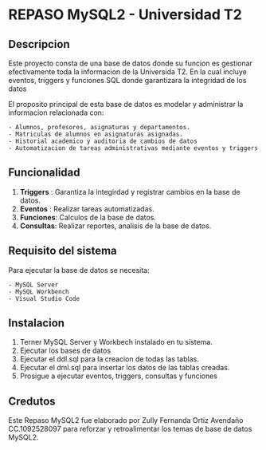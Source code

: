 # REPASO MySQL2 - Universidad T2

## Descripcion

Este proyecto consta de una base de datos donde su funcion es gestionar efectivamente toda la informacion de la Universida T2.
En la cual incluye eventos, triggers y funciones SQL donde garantizara la integridad de los datos 

El proposito principal de esta base de datos es modelar y administrar la informacion relacionada con:

    - Alumnos, profesores, asignaturas y departamentos.
    - Matriculas de alumnos en asignaturas asignadas.
    - Historial academico y auditoria de cambios de datos 
    - Automatizacion de tareas administrativas mediante eventos y triggers

## Funcionalidad 

1. **Triggers** : Garantiza la integirdad y registrar cambios en la base de datos.
2. **Eventos** : Realizar tareas automatizadas.
3. **Funciones**: Calculos de la base de datos.
4. **Consultas**: Realizar reportes, analisis de la base de datos.

## Requisito del sistema 

Para ejecutar la base de datos se necesita:

    - MySQL Server 
    - MySQL Workbench 
    - Visual Studio Code

## Instalacion 

1. Terner MySQL Server y Workbech instalado en tu sistema.
2. Ejecutar los bases de datos 
3. Ejecutar el ddl.sql para la creacion de todas las tablas.
4. Ejecutar el dml.sql para insertar los datos de las tablas creadas.
5. Prosigue a ejecutar eventos, triggers, consultas y funciones 

## Credutos 

Este Repaso MySQL2 fue elaborado por Zully Fernanda Ortiz Avendaño CC.1092528097 para reforzar y retroalimentar los temas de base de datos MySQL2.
